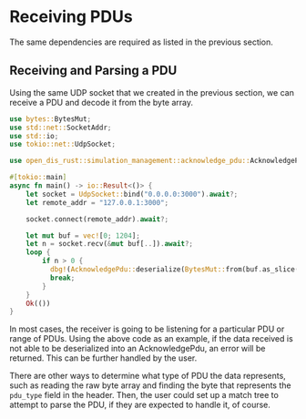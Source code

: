 # Receiving PDUs

The same dependencies are required as listed in the previous section.

## Receiving and Parsing a PDU

Using the same UDP socket that we created in the previous section, we 
can receive a PDU and decode it from the byte array.

```rust
use bytes::BytesMut;
use std::net::SocketAddr;
use std::io;
use tokio::net::UdpSocket;

use open_dis_rust::simulation_management::acknowledge_pdu::AcknowledgePdu;

#[tokio::main]
async fn main() -> io::Result<()> {
    let socket = UdpSocket::bind("0.0.0.0:3000").await?;
    let remote_addr = "127.0.0.1:3000";

    socket.connect(remote_addr).await?;

    let mut buf = vec![0; 1204];
    let n = socket.recv(&mut buf[..]).await?;
    loop {
        if n > 0 {
          dbg!(AcknowledgePdu::deserialize(BytesMut::from(buf.as_slice())).unwrap());
          break;
        }
    }
    Ok(())
}
```

In most cases, the receiver is going to be listening for a particular PDU or range of
PDUs. Using the above code as an example, if the data received is not able to be
deserialized into an AcknowledgePdu, an error will be returned. This can be further
handled by the user.

There are other ways to determine what type of PDU the data represents, such as reading
the raw byte array and finding the byte that represents the `pdu_type` field in the header.
Then, the user could set up a match tree to attempt to parse the PDU, if they are expected
to handle it, of course.
